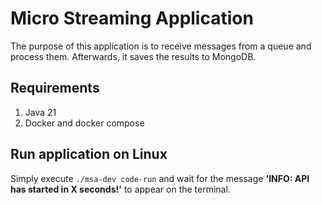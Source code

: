 # Micro Streaming Application
The purpose of this application is to receive messages from a queue and process them. Afterwards, it saves the results to MongoDB.

## Requirements
1. Java 21
2. Docker and docker compose

## Run application on Linux
Simply execute `./msa-dev code-run` and wait for the message **'INFO: API has started in X seconds!'** to appear on the terminal.
